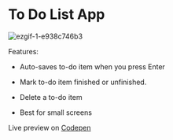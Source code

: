 # To Do List App



![ezgif-1-e938c746b3](https://user-images.githubusercontent.com/68879676/190080317-496538ee-9a0f-4945-8502-161166e77a09.gif)


Features:
* Auto-saves to-do item when you press Enter
* Mark to-do item finished or unfinished.
* Delete a to-do item


* Best for small screens

Live preview on [Codepen](https://codepen.io/foozer25/full/bGMBgOP)

